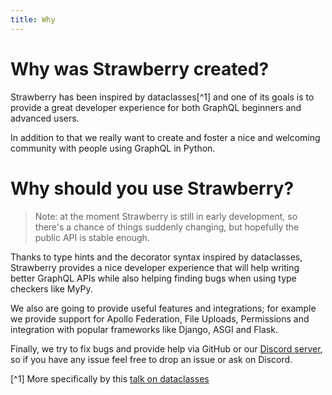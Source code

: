 ```yaml
---
title: Why
---
```


# Why was Strawberry created?

Strawberry has been inspired by dataclasses[^1] and one of its goals is to
provide a great developer experience for both GraphQL beginners and advanced
users.

In addition to that we really want to create and foster a nice and welcoming
community with people using GraphQL in Python.

# Why should you use Strawberry?

> Note: at the moment Strawberry is still in early development, so there's a
> chance of things suddenly changing, but hopefully the public API is stable
> enough.

Thanks to type hints and the decorator syntax inspired by dataclasses,
Strawberry provides a nice developer experience that will help writing better
GraphQL APIs while also helping finding bugs when using type checkers like MyPy.

We also are going to provide useful features and integrations; for example we
provide support for Apollo Federation, File Uploads, Permissions and integration
with popular frameworks like Django, ASGI and Flask.

Finally, we try to fix bugs and provide help via GitHub or our
[Discord server](http://strawberry.rocks/discord), so if you have any issue feel
free to drop an issue or ask on Discord.

[^1] More specifically by this
[talk on dataclasses](https://www.youtube.com/watch?v=epKegvx_Jws)
